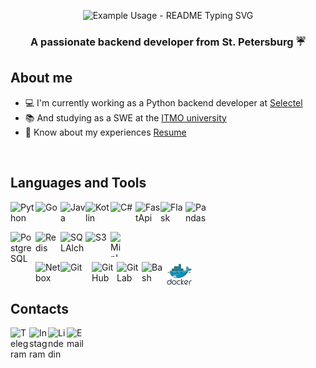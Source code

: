 <p align="center">
  <img src="https://readme-typing-svg.demolab.com/?lines=Hi, I'm Amir!;Explore+my+official+profile!&font=Fira%20Code&center=true&width=380&height=50&duration=4000&pause=1000" alt="Example Usage - README Typing SVG">
</p>
<h3 align="center">A passionate backend developer from St. Petersburg ☔️</h3>

## About me

- 💻 I'm currently working as a Python backend developer at [Selectel](https://selectel.ru/)
- 📚 And studying as a SWE at the [ITMO university](https://abit.itmo.ru/program/bachelor/neurotechnologies)
- 📃 Know about my
  experiences [Resume](https://drive.google.com/file/d/1kyoK_BCNMJPzfLdRecMpylhnKz5ANnnf/view?usp=sharing)

<br />

## Languages and Tools

[<img align="left" alt="Python"   width="40px" src="https://cdn.jsdelivr.net/gh/devicons/devicon/icons/python/python-original-wordmark.svg" />][python]
[<img align="left" alt="Go"       width="40px" src="https://go.dev/blog/go-brand/Go-Logo/SVG/Go-Logo_Blue.svg" />][Go]
[<img align="left" alt="Java"     width="40px" src="https://cdn.jsdelivr.net/gh/devicons/devicon/icons/java/java-original-wordmark.svg" />][java]
[<img align="left" alt="Kotlin"   width="40px" src="https://cdn.jsdelivr.net/gh/devicons/devicon/icons/kotlin/kotlin-original-wordmark.svg" />][kotlin]
[<img align="left" alt="C#"       width="40px" src="https://cdn.jsdelivr.net/gh/devicons/devicon/icons/csharp/csharp-original.svg" />][csharp]
[<img align="left" alt="FastApi"  width="40px" src="https://cdn.worldvectorlogo.com/logos/fastapi.svg" />][fastapi]
[<img align="left" alt="Flask"    width="40px" src="https://www.vectorlogo.zone/logos/pocoo_flask/pocoo_flask-icon.svg" />][flask]
[<img align="left" alt="Pandas"   width="40px" height="40" src="https://upload.wikimedia.org/wikipedia/commons/thumb/2/22/Pandas_mark.svg/1024px-Pandas_mark.svg.png" />][pandas]

<br/><br/>

[<img align="left" alt="PostgreSQL"  width="40px" src="https://cdn.jsdelivr.net/gh/devicons/devicon/icons/postgresql/postgresql-original-wordmark.svg" />][postrgres]
[<img align="left" alt="Redis"       width="40px" src="https://www.vectorlogo.zone/logos/redis/redis-icon.svg" />][redis]
[<img align="left" alt="SQLAlchemy"  width="40px" height="40" src="https://upload.wikimedia.org/wikipedia/commons/thumb/d/d7/SQLAlchemy.svg/768px-SQLAlchemy.svg.png" />][sqlalchemy]
[<img align="left" alt="S3"          width="40px" src="https://www.svgrepo.com/show/349587/amazon-s3.svg" />][s3]
[<img align="left" alt="MinIO"       width="20px" height="40" src="https://min.io/resources/img/logo/MINIO_Bird.png" />][minio]

<br /><br />

[<img align="left" alt="Netbox"      width="40px" src="https://github.com/netbox-community/netbox/wiki/images/logos/netbox_icon.svg" />][netbox]
[<img align="left" alt="Git"         width="50px" src="https://cdn.jsdelivr.net/gh/devicons/devicon/icons/git/git-original-wordmark.svg" />][git]
[<img align="left" alt="GitHub"      width="40px" src="https://cdn.jsdelivr.net/gh/devicons/devicon/icons/github/github-original-wordmark.svg" />][github]
[<img align="left" alt="GitLab"      width="40px" src="https://images.ctfassets.net/xz1dnu24egyd/3FbNmZRES38q2Sk2EcoT7a/a290dc207a67cf779fc7c2456b177e9f/press-kit-icon.svg" />][gitlab]
[<img align="left" alt="Bash"        width="40px" src="https://cdn.jsdelivr.net/gh/devicons/devicon/icons/bash/bash-original.svg" />][bash]
[<img align="left" alt="Docker"      width="40px" src="https://raw.githubusercontent.com/devicons/devicon/master/icons/docker/docker-original-wordmark.svg" />][docker]

<br />
<br />

## Contacts

[<img align="left" alt="Telegram"  width="30px" src="https://upload.wikimedia.org/wikipedia/commons/thumb/8/83/Telegram_2019_Logo.svg/1024px-Telegram_2019_Logo.svg.png" />][telegram]
[<img align="left" alt="Instagram" width="30px" src="https://upload.wikimedia.org/wikipedia/commons/thumb/9/95/Instagram_logo_2022.svg/1024px-Instagram_logo_2022.svg.png" />][instagram]
[<img align="left" alt="Lindedin"  width="30px" src="https://upload.wikimedia.org/wikipedia/commons/thumb/c/ca/LinkedIn_logo_initials.png/640px-LinkedIn_logo_initials.png" />][linkedin]
[<img align="left" alt="Email"     width="30px" src="https://stmaaprodfwsite.blob.core.windows.net/assets/sites/9/2020/05/email-13765-300x300.png" />][email]


<!-- Links to my pages -->
[instagram]: https://www.instagram.com/kentavrex
[telegram]: https://t.me/kentavrex
[linkedin]: https://www.linkedin.com/in/kentavrex
[email]: mailto:darlycerher@gmail.com

<!-- Links to tools and languages -->
[go]: https://go.dev/
[java]: https://www.java.com/
[python]: https://www.python.org/
[fastapi]: https://fastapi.tiangolo.com/
[flask]: https://flask.palletsprojects.com/
[pandas]: https://pandas.pydata.org/
[kotlin]: https://kotlinlang.org/
[csharp]: https://learn.microsoft.com/en-us/dotnet/csharp/
[postrgres]: https://www.postgresql.org/
[redis]: https://redis.io/
[s3]: https://aws.amazon.com/ru/s3/
[minio]: https://min.io/
[sqlalchemy]: https://www.sqlalchemy.org/
[netbox]: https://docs.netbox.dev/en/stable/
[zabbix]: https://www.zabbix.com/
[git]: https://git-scm.com/
[github]: https://github.com/
[gitlab]: https://about.gitlab.com/
[bash]: https://www.gnu.org/software/bash/
[docker]: https://www.docker.com/
